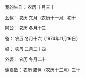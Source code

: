 我的生日： 农历 十月三十

幺叔： 农历 东月（农历十一月）初十

阿公： 农历 冬月十三

爸： 农历 冬月十六（1974年11月16日）

妈： 农历 二月二十四

外婆： 农历 冬月二十

谢嘉敏： 农历 腊月（农历十二月）三十